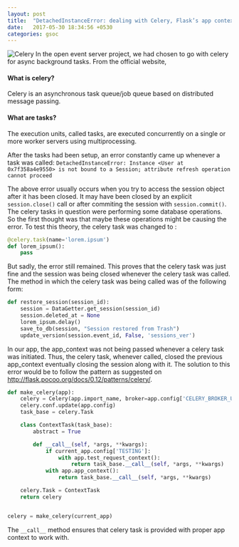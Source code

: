 ```yaml
---
layout: post
title:  "DetachedInstanceError: dealing with Celery, Flask’s app context and SQLAlchemy"
date:   2017-05-30 18:34:56 +0530
categories: gsoc
---
```

![Celery]({{site.baseurl}}/images/celery.jpg)
In the open event server project, we had chosen to go with celery for async background tasks. From the official website,
#### What is celery?
Celery is an asynchronous task queue/job queue based on distributed message passing.
#### What are tasks?
The execution units, called tasks, are executed concurrently on a single or more worker servers using multiprocessing.

After the tasks had been setup, an error constantly came up whenever a task was called:
` DetachedInstanceError: Instance <User at 0x7f358a4e9550> is not bound to a Session; attribute refresh operation cannot proceed `

The above error usually occurs when you try to access the session object after it has been closed. It may have been closed by an explicit `session.close()` call or after commiting the session with `session.commit()`.
The celery tasks in question were performing some database operations. So the first thought was that maybe these operations might be causing the error. To test this theory, the celery task was changed to :
```python
@celery.task(name='lorem.ipsum')
def lorem_ipsum():
    pass
```

But sadly, the error still remained. This proves that the celery task was just fine and the session was being closed whenever the celery task was called. The method in which the celery task was being called was of the following form:
```python
def restore_session(session_id):
    session = DataGetter.get_session(session_id)
    session.deleted_at = None
    lorem_ipsum.delay()
    save_to_db(session, "Session restored from Trash")
    update_version(session.event_id, False, 'sessions_ver')
```

In our app, the app_context was not being passed whenever a celery task was initiated. Thus, the celery task, whenever called, closed the previous app_context eventually closing the session along with it. The solution to this error would be to follow the pattern as suggested on http://flask.pocoo.org/docs/0.12/patterns/celery/. 

```python
def make_celery(app):
    celery = Celery(app.import_name, broker=app.config['CELERY_BROKER_URL'])
    celery.conf.update(app.config)
    task_base = celery.Task

    class ContextTask(task_base):
        abstract = True

        def __call__(self, *args, **kwargs):
            if current_app.config['TESTING']:
                with app.test_request_context():
                    return task_base.__call__(self, *args, **kwargs)
            with app.app_context():
                return task_base.__call__(self, *args, **kwargs)

    celery.Task = ContextTask
    return celery


celery = make_celery(current_app)
```

The `__call__` method ensures that celery task is provided with proper app context to work with.
